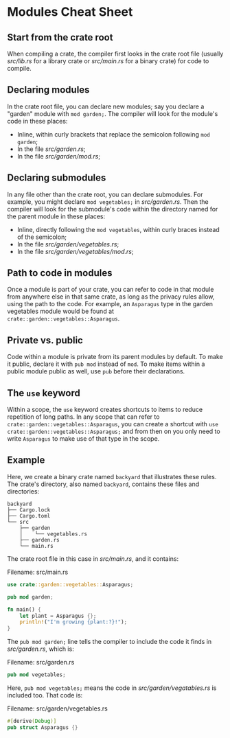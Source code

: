 # Modules Cheat Sheet

## Start from the crate root

When compiling a crate, the compiler first looks in the crate root file (usually *src/lib.rs* for a library crate or *src/main.rs* for a binary crate) for code to compile.

## Declaring modules

In the crate root file, you can declare new modules; say you declare a "garden" module with `mod garden;`. The compiler will look for the module's code in these places:

- Inline, within curly brackets that replace the semicolon following `mod garden`;
- In the file *src/garden.rs*;
- In the file *src/garden/mod.rs*;

## Declaring submodules

In any file other than the crate root, you can declare submodules. For example, you might declare `mod vegetables;` in *src/garden.rs*. Then the compiler will look for the submodule's code within the directory named for the parent module in these places:

- Inline, directly following the `mod vegetables`, within curly braces instead of the semicolon;
- In the file *src/garden/vegetables.rs*;
- In the file *src/garden/vegetables/mod.rs*;

## Path to code in modules

Once a module is part of your crate, you can refer to code in that module from anywhere else in that same crate, as long as the privacy rules allow, using the path to the code. For example, an `Asparagus` type in the garden vegetables module would be found at `crate::garden::vegetables::Asparagus`.

## Private vs. public

Code within a module is private from its parent modules by default. To make it public, declare it with `pub mod` instead of `mod`. To make items within a public module public as well, use `pub` before their declarations.

## The `use` keyword

Within a scope, the `use` keyword creates shortcuts to items to reduce repetition of long paths. In any scope that can refer to `crate::garden::vegetables::Asparagus`, you can create a shortcut with `use crate::garden::vegetables::Asparagus;` and from then on you only need to write `Asparagus` to make use of that type in the scope.

## Example

Here, we create a binary crate named `backyard` that illustrates these rules. The crate's directory, also named `backyard`, contains these files and directories:

```
backyard
├── Cargo.lock
├── Cargo.toml
└── src
    ├── garden
    │    └── vegetables.rs
    ├── garden.rs
    └── main.rs
```

The crate root file in this case in *src/main.rs*, and it contains:

Filename: src/main.rs

```rust
use crate::garden::vegetables::Asparagus;

pub mod garden;

fn main() {
    let plant = Asparagus {};
    println!("I'm growing {plant:?}!");
}
```

The `pub mod garden;` line tells the compiler to include the code it finds in *src/garden.rs*, which is:

Filename: src/garden.rs

```rust
pub mod vegetables;
```

Here, `pub mod vegetables;` means the code in *src/garden/vegatables.rs* is included too. That code is:

Filename: src/garden/vegetables.rs

```rust
#[derive(Debug)]
pub struct Asparagus {}
```